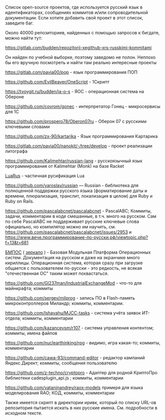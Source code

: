 Список open-source проектов, где используется русский язык в идентификаторах, сообщениях коммитов и/или сопроводительной документации. Если хотите добавить свой проект в этот список, заведите баг. 

Около 40000 репозиториев, найденных с помощью запросов к бигдате, можно найти тут:

https://gitlab.com/budden/repozitorii-xegithub-xrs-russkimi-kommitami

Он найден по учебной выборке, поэтому заведомо не полон. Неплохо бы его вручную посмотреть и найти там реально интересные проекты

https://gitlab.com/pavia00/pop - язык программирования ПОП

https://github.com/EvilBeaver/OneScript - 1Скрипт

https://tvoygit.ru/budden/ja-o-s - ЯОС - операционная система на Обероне

https://github.com/covrom/gonec - интерпретатор Гонец - микросервисы для 1С

https://github.com/prospero78/Oberon07ru - Оберон 07 с русскими ключевыми словами

https://github.com/zx-90/kartarika - Язык программирования Картарика

https://gitlab.com/pavia00/nanokit/-/tree/develop - проект реализации литографа

https://github.com/Kalimehtar/russian-lang - русскоязычный язык программирования от Kalimehtar (Monk) на базе Racket

[LuaRus](https://github.com/rst256/LuaRus/blob/master/tutorial/tutorial1.txt) - частичная русификация Lua

https://github.com/yaroslav/russian — Russian - библиотека для полноценной поддержки русского языка (форматирование даты и времени, плюрализация, транслит, локализация в целом) для Ruby и Ruby on Rails.

https://github.com/pascalabcnet/pascalabcnet - PascalABC; Коммиты, задачи, комментарии в коде смешанные, в т.ч. много на русском. Сам по себе PascalABC не поддерживает русские ключевые слова официально, но компилятор можно им научить, см. https://github.com/pascalabcnet/pascalabcnet/issues/2953 и https://www.вече.программирование-по-русски.рф/viewtopic.php?f=13&t=681

[БМПОС](https://git.synapseos.ru/Aren/BMOSP) ( [зеркало](https://tvoygit.ru/0Nera/BMOSP) ) - Базовая Модульная Платформа Операционных систем. Документация на русском и даже на экранчике много кириллицы. Операционная система, которая сразу при загрузке общается с пользователем по-русски - это редкость, не всякая "отечественная ОС" таким может похвастаться. 

https://github.com/Gl237man/IndustrialExchangeMod - что-то для майнкрафта; коммиты

https://github.com/sergev/milprog - запись ПО в Flash-память микроконтроллеров Миландр; коммиты, комментарии.

https://github.com/Ishayahu/MJCC-tasks - система учёта заявок ИТ-отдела; коммиты, комментарии

https://github.com/kazancevsm/r107 - система управления контентом; коммиты, имена файлов

https://github.com/nuclearthinking/rpg - видимо, игра какая-то; коммиты, комментарии

https://github.com/cawa-93/command-editor - редактор кампаний Яндекс.Директ; коммиты, сообщения пользователю

https://github.com/z-techno/cryptopro - Адаптер для родной КриптоПро библиотеки cadesplugin_api.js ; коммиты, комментарии

https://github.com/vataninandrey/raox-models примеря для языка моделирования RAO; КОД, коммиты, комментарии


Также имеется скрипт в директории иривк, который по списку URL-ов репозитория пытается искать в них русские имена. 
См. подробности в исходном тексте. 

